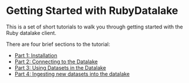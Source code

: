 # Getting Started with RubyDatalake

This is a set of short tutorials to walk you through getting started with the
Ruby datalake client.

There are four brief sections to the tutorial:

- [Part 1: Installation](ruby_tutorial1.md)
- [Part 2: Connecting to the Datalake](ruby_tutorial2.md)
- [Part 3: Using Datasets in the Datalake](ruby_tutorial3.md)
- [Part 4: Ingesting new datasets into the datalake](ruby_tutorial4.md)
